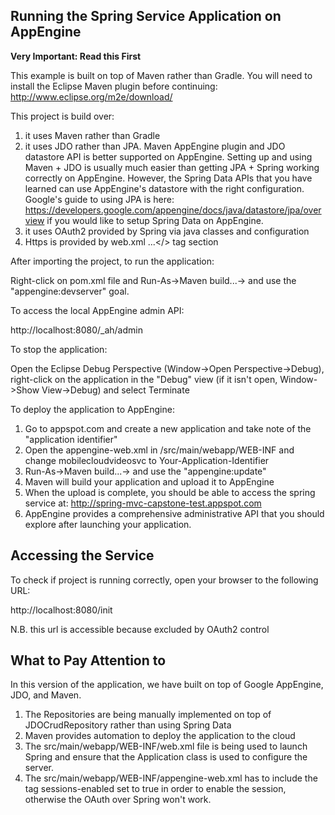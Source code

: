 ## Running the Spring Service Application on AppEngine

__Very Important: Read this First__

This example is built on top of Maven rather than Gradle. You will need to 
install the Eclipse Maven plugin before continuing: http://www.eclipse.org/m2e/download/

This project is build over: 
1) it uses Maven rather than Gradle 
2) it uses JDO rather than JPA. 
Maven AppEngine plugin and JDO datastore API is better supported on
AppEngine. Setting up and using Maven + JDO is usually much easier than getting JPA +
Spring working correctly on AppEngine. However, the Spring Data APIs that you have
learned can use AppEngine's datastore with the right configuration. Google's guide
to using JPA is here: https://developers.google.com/appengine/docs/java/datastore/jpa/overview
if you would like to setup Spring Data on AppEngine.
3) it uses OAuth2 provided by Spring via java classes and configuration
4) Https is provided by web.xml <security-constraint>...</> tag section

After importing the project, to run the application:

Right-click on pom.xml file and Run-As->Maven build...-> and use the "appengine:devserver"
goal. 

To access the local AppEngine admin API:

http://localhost:8080/_ah/admin

To stop the application:

Open the Eclipse Debug Perspective (Window->Open Perspective->Debug), right-click on
the application in the "Debug" view (if it isn't open, Window->Show View->Debug) and
select Terminate

To deploy the application to AppEngine:

1. Go to appspot.com and create a new application and take note of the "application identifier"
2. Open the appengine-web.xml in /src/main/webapp/WEB-INF and change <application>mobilecloudvideosvc</application> 
   to <application>Your-Application-Identifier</application>
3. Run-As->Maven build...-> and use the "appengine:update"
4. Maven will build your application and upload it to AppEngine
5. When the upload is complete, you should be able to access the spring service at:
   http://spring-mvc-capstone-test.appspot.com   
6. AppEngine provides a comprehensive administrative API that you should explore after launching your application.

## Accessing the Service

To check if project is running correctly, open your browser to the following
URL:

http://localhost:8080/init

N.B. this url is accessible because excluded by OAuth2 control

## What to Pay Attention to

In this version of the application, we have built on top of Google AppEngine,
JDO, and Maven.

1. The Repositories are being manually implemented on top of JDOCrudRepository rather
   than using Spring Data
2. Maven provides automation to deploy the application to the cloud
3. The src/main/webapp/WEB-INF/web.xml file is being used to launch Spring and ensure that
   the Application class is used to configure the server. 
4. The src/main/webapp/WEB-INF/appengine-web.xml has to include the tag sessions-enabled set to true
   in order to enable the session, otherwise the OAuth over Spring won't work.